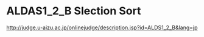 # ALDAS1_2_B Slection Sort
<http://judge.u-aizu.ac.jp/onlinejudge/description.jsp?id=ALDS1_2_B&lang=jp>
